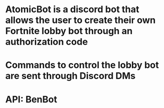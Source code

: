# AtomicBot is a discord bot that allows the user to create their own Fortnite lobby bot through an authorization code
# Commands to control the lobby bot are sent through Discord DMs
# API: BenBot

